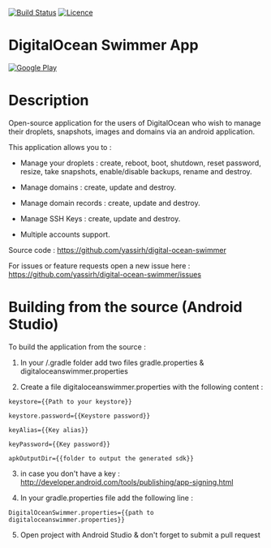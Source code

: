 [![Build Status](https://travis-ci.org/yassirh/digitalocean-swimmer.svg?branch=master)](https://travis-ci.org/yassirh/digitalocean-swimmer)
[![Licence](https://img.shields.io/badge/license-MIT-blue.svg)](https://raw.githubusercontent.com/yassirh/digital-ocean-swimmer/master/LICENSE.md)

# DigitalOcean Swimmer App

[![Google Play](https://cloud.githubusercontent.com/assets/16354543/11904684/0667026e-a5c2-11e5-9f53-4614cc53e01f.png)](https://play.google.com/store/apps/details?id=com.yassirh.digitalocean)

# Description

Open-source application for the users of DigitalOcean who wish to manage their droplets, snapshots, images and domains via an android application.

This application allows you to :

* Manage your droplets : create, reboot, boot, shutdown, reset password, resize, take snapshots, enable/disable backups, rename and destroy.

* Manage domains : create, update and destroy.

* Manage domain records : create, update and destroy.

* Manage SSH Keys : create, update and destroy.

* Multiple accounts support.

Source code : https://github.com/yassirh/digital-ocean-swimmer

For issues or feature requests open a new issue here : https://github.com/yassirh/digital-ocean-swimmer/issues

# Building from the source (Android Studio)

To build the application from the source :

1) In your <user>/.gradle folder add two files gradle.properties & digitaloceanswimmer.properties
 
2) Create a file digitaloceanswimmer.properties with the following content :

```
keystore={{Path to your keystore}}

keystore.password={{Keystore password}}

keyAlias={{Key alias}}

keyPassword={{Key password}}

apkOutputDir={{folder to output the generated sdk}}
```

3) in case you don't have a key : http://developer.android.com/tools/publishing/app-signing.html

4) In your gradle.properties file add the following line : 

```
DigitalOceanSwimmer.properties={{path to digitaloceanswimmer.properties}}
```

5) Open project with Android Studio & don't forget to submit a pull request 
